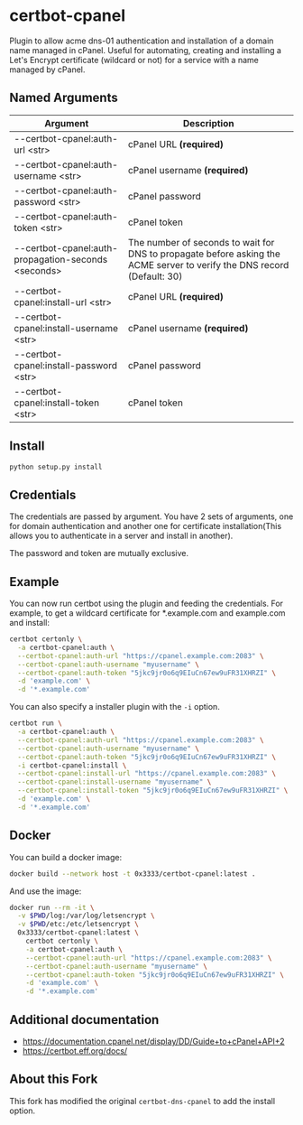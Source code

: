 # certbot-cpanel

Plugin to allow acme dns-01 authentication and installation of a domain name managed in cPanel. Useful for automating, creating and installing a Let's Encrypt certificate (wildcard or not) for a service with a name managed by cPanel.

## Named Arguments
| Argument | Description |
| --- | --- |
| --certbot-cpanel:auth-url &lt;str&gt; | cPanel URL **(required)** |
| --certbot-cpanel:auth-username &lt;str&gt; | cPanel username **(required)** |
| --certbot-cpanel:auth-password &lt;str&gt; | cPanel password |
| --certbot-cpanel:auth-token &lt;str&gt; | cPanel token |
| --certbot-cpanel:auth-propagation-seconds &lt;seconds&gt; | The number of seconds to wait for DNS to propagate before asking the ACME server to verify the DNS record (Default: 30) |
| --certbot-cpanel:install-url &lt;str&gt; | cPanel URL **(required)** |
| --certbot-cpanel:install-username &lt;str&gt; | cPanel username **(required)** |
| --certbot-cpanel:install-password &lt;str&gt; | cPanel password |
| --certbot-cpanel:install-token &lt;str&gt; | cPanel token |

## Install
``` bash
python setup.py install
```

## Credentials
The credentials are passed by argument. You have 2 sets of arguments, one for domain authentication and another one for certificate installation(This allows you to authenticate in a server and install in another).

The password and token are mutually exclusive.

## Example
You can now run certbot using the plugin and feeding the credentials.
For example, to get a wildcard certificate for *.example.com and example.com and install:
``` bash
certbot certonly \
  -a certbot-cpanel:auth \
  --certbot-cpanel:auth-url "https://cpanel.example.com:2083" \
  --certbot-cpanel:auth-username "myusername" \
  --certbot-cpanel:auth-token "5jkc9jr0o6q9EIuCn67ew9uFR31XHRZI" \
  -d 'example.com' \
  -d '*.example.com'
```

You can also specify a installer plugin with the `-i` option.
``` bash
certbot run \
  -a certbot-cpanel:auth \
  --certbot-cpanel:auth-url "https://cpanel.example.com:2083" \
  --certbot-cpanel:auth-username "myusername" \
  --certbot-cpanel:auth-token "5jkc9jr0o6q9EIuCn67ew9uFR31XHRZI" \
  -i certbot-cpanel:install \
  --certbot-cpanel:install-url "https://cpanel.example.com:2083" \
  --certbot-cpanel:install-username "myusername" \
  --certbot-cpanel:install-token "5jkc9jr0o6q9EIuCn67ew9uFR31XHRZI" \
  -d 'example.com' \
  -d '*.example.com'
```

## Docker
You can build a docker image:

```bash
docker build --network host -t 0x3333/certbot-cpanel:latest .
```

And use the image:

```bash
docker run --rm -it \
  -v $PWD/log:/var/log/letsencrypt \
  -v $PWD/etc:/etc/letsencrypt \
  0x3333/certbot-cpanel:latest \
    certbot certonly \
    -a certbot-cpanel:auth \
    --certbot-cpanel:auth-url "https://cpanel.example.com:2083" \
    --certbot-cpanel:auth-username "myusername" \
    --certbot-cpanel:auth-token "5jkc9jr0o6q9EIuCn67ew9uFR31XHRZI" \
    -d 'example.com' \
    -d '*.example.com'
```

## Additional documentation
* https://documentation.cpanel.net/display/DD/Guide+to+cPanel+API+2
* https://certbot.eff.org/docs/


## About this Fork

This fork has modified the original `certbot-dns-cpanel` to add the install option.
